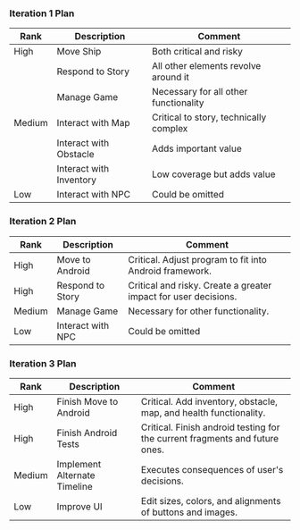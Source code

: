 
### Iteration 1 Plan
| Rank   | Description             | Comment                                |
|--------|-------------------------|----------------------------------------|
| High   | Move Ship               | Both critical and risky                |
|        | Respond to Story        | All other elements revolve around it   |
|        | Manage Game             | Necessary for all other functionality  |
| Medium | Interact with Map       | Critical to story, technically complex |
|        | Interact with Obstacle  | Adds important value                   |
|        | Interact with Inventory | Low coverage but adds value            |
| Low    | Interact with NPC       | Could be omitted                       |

### Iteration 2 Plan
| Rank   | Description       | Comment                                                         |
|--------|-------------------|-----------------------------------------------------------------|
| High   | Move to Android   | Critical. Adjust program to fit into Android framework.         |
| High   | Respond to Story  | Critical and risky. Create a greater impact for user decisions. |
| Medium | Manage Game       | Necessary for other functionality.                              |
| Low    | Interact with NPC | Could be omitted                                                |

### Iteration 3 Plan
| Rank   | Description                  | Comment                                                                     |
|--------|------------------------------|-----------------------------------------------------------------------------|
| High   | Finish Move to Android       | Critical. Add inventory, obstacle, map, and health functionality.           |
| High   | Finish Android Tests         | Critical. Finish android testing for the current fragments and future ones. |
| Medium | Implement Alternate Timeline | Executes consequences of user's decisions.                                  |
| Low    | Improve UI                   | Edit sizes, colors, and alignments of buttons and images.                   |
